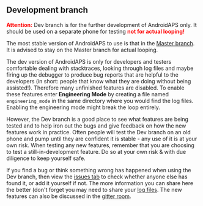 ## Development branch 

<font color="#FF0000">**Attention:**</font>
Dev branch is for the further development of AndroidAPS only. It should be used on a separate phone for testing <font color="#FF0000">**not for actual looping!**</font>

The most stable version of AndroidAPS to use is that in the [Master branch](https://github.com/nightscout/AndroidAPS/tree/master).  It is advised to stay on the Master branch for actual looping.

The dev version of AndroidAPS is only for developers and testers comfortable dealing with stacktraces, looking through log files and maybe firing up the debugger to produce bug reports that are helpful to the developers (in short: people that know what they are doing without being assisted!). Therefore many unfinished features are disabled. To enable these features enter **Engineering Mode** by creating a file named `engineering_mode` in the same directory where you would find the log files. Enabling the engineering mode might break the loop entirely.

However, the Dev branch is a good place to see what features are being tested and to help iron out the bugs and give feedback on how the new features work in practice.  Often people will test the Dev branch on an old phone and pump until they are confident it is stable - any use of it is at your own risk.  When testing any new features, remember that you are choosing to test a still-in-development feature. Do so at your own risk & with due diligence to keep yourself safe.

If you find a bug or think something wrong has happened when using the Dev branch, then view the [issues tab](https://github.com/nightscout/AndroidAPS/issues) to check whether anyone else has found it, or add it yourself if not.  The more information you can share here the better (don't forget you may need to share your [log files](../Usage/Accessing-logfiles.md).  The new features can also be discussed in the [gitter room](https://gitter.im/MilosKozak/AndroidAPS).
